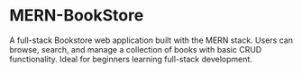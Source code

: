 # MERN-BookStore
A full-stack Bookstore web application built with the MERN stack. Users can browse, search, and manage a collection of books with basic CRUD functionality. Ideal for beginners learning full-stack development.
